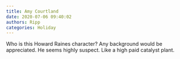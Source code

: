 ```yaml
---
title: Amy Courtland
date: 2020-07-06 09:40:02
authors: Ripp
categories: Holiday
---
```


 Who is this Howard Raines character?
Any background would be appreciated. He seems highly suspect.
Like a high paid catalyst plant.